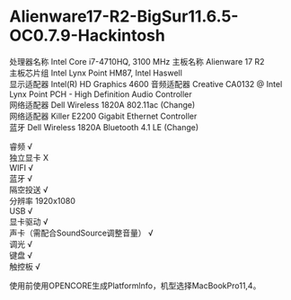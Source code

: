 # Alienware17-R2-BigSur11.6.5-OC0.7.9-Hackintosh

处理器名称  	Intel Core i7-4710HQ, 3100 MHz
主板名称     Alienware 17 R2  
主板芯片组  	Intel Lynx Point HM87, Intel Haswell  
显示适配器  	Intel(R) HD Graphics 4600
音频适配器  	Creative CA0132 @ Intel Lynx Point PCH - High Definition Audio Controller  
网络适配器  	Dell Wireless 1820A 802.11ac (Change)  
网络适配器  	Killer E2200 Gigabit Ethernet Controller  
蓝牙        Dell Wireless 1820A Bluetooth 4.1 LE (Change)  
    
睿频                               √  
独立显卡                            X  
WIFI                              √  
蓝牙                               √  
隔空投送                            √  
分辨率                             1920x1080  
USB                               √  
显卡驱动                            √  
声卡（需配合SoundSource调整音量）     √  
调光                               √  
键盘                               √  
触控板                             √  
    
使用前使用OPENCORE生成Platformlnfo，机型选择MacBookPro11,4。
